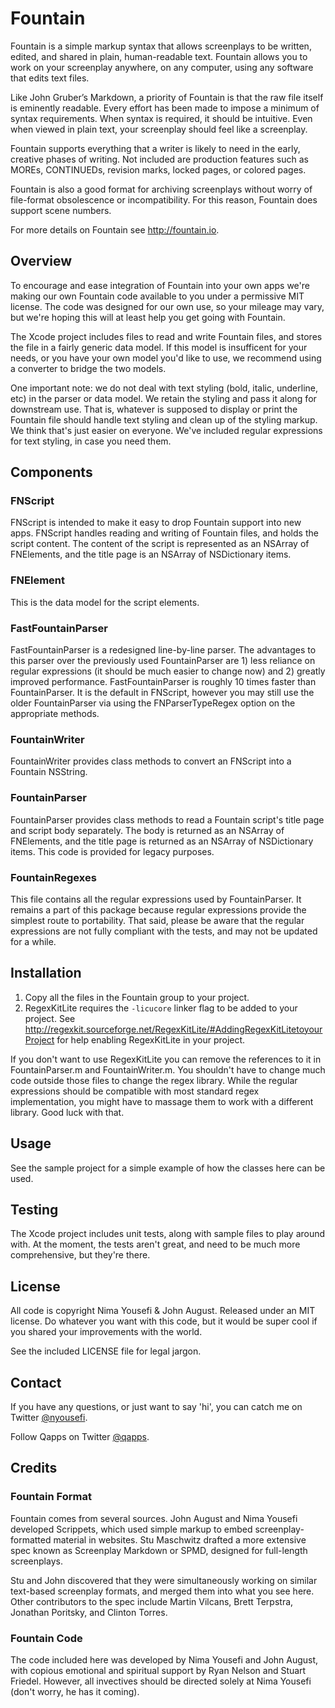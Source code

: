 # Fountain

Fountain is a simple markup syntax that allows screenplays to be written, edited, and shared in plain, human-readable text. Fountain allows you to work on your screenplay anywhere, on any computer, using any software that edits text files.

Like John Gruber’s Markdown, a priority of Fountain is that the raw file itself is eminently readable. Every effort has been made to impose a minimum of syntax requirements. When syntax is required, it should be intuitive. Even when viewed in plain text, your screenplay should feel like a screenplay.

Fountain supports everything that a writer is likely to need in the early, creative phases of writing. Not included are production features such as MOREs, CONTINUEDs, revision marks, locked pages, or colored pages.

Fountain is also a good format for archiving screenplays without worry of file-format obsolescence or incompatibility. For this reason, Fountain does support scene numbers.

For more details on Fountain see http://fountain.io.

## Overview

To encourage and ease integration of Fountain into your own apps we're making our own Fountain code available to you under a permissive MIT license. The code was designed for our own use, so your mileage may vary, but we're hoping this will at least help you get going with Fountain.

The Xcode project includes files to read and write Fountain files, and stores the file in a fairly generic data model. If this model is insufficent for your needs, or you have your own model you'd like to use, we recommend using a converter to bridge the two models.

One important note: we do not deal with text styling (bold, italic, underline, etc) in the parser or data model. We retain the styling and pass it along for downstream use. That is, whatever is supposed to display or print the Fountain file should handle text styling and clean up of the styling markup. We think that's just easier on everyone. We've included regular expressions for text styling, in case you need them.

## Components

### FNScript

FNScript is intended to make it easy to drop Fountain support into new apps. FNScript handles reading and writing of Fountain files, and holds the script content. The content of the script is represented as an NSArray of FNElements, and the title page is an NSArray of NSDictionary items.

### FNElement

This is the data model for the script elements.

### FastFountainParser

FastFountainParser is a redesigned line-by-line parser. The advantages to this parser over the previously used FountainParser are 1) less reliance on regular expressions (it should be much easier to change now) and 2) greatly improved performance. FastFountainParser is roughly 10 times faster than FountainParser. It is the default in FNScript, however you may still use the older FountainParser via using the FNParserTypeRegex option on the appropriate methods.

### FountainWriter

FountainWriter provides class methods to convert an FNScript into a Fountain NSString.

### FountainParser

FountainParser provides class methods to read a Fountain script's title page and script body separately. The body is returned as an NSArray of FNElements, and the title page is returned as an NSArray of NSDictionary items. This code is provided for legacy purposes.

### FountainRegexes

This file contains all the regular expressions used by FountainParser. It remains a part of this package because regular expressions provide the simplest route to portability. That said, please be aware that the regular expressions are not fully compliant with the tests, and may not be updated for a while.

## Installation

1. Copy all the files in the Fountain group to your project.
2. RegexKitLite requires the `-licucore` linker flag to be added to your project. See http://regexkit.sourceforge.net/RegexKitLite/#AddingRegexKitLitetoyourProject for help enabling RegexKitLite in your project.

If you don't want to use RegexKitLite you can remove the references to it in FountainParser.m and FountainWriter.m. You shouldn't have to change much code outside those files to change the regex library. While the regular expressions should be compatible with most standard regex implementation, you might have to massage them to work with a different library. Good luck with that.

## Usage

See the sample project for a simple example of how the classes here can be used.

## Testing

The Xcode project includes unit tests, along with sample files to play around with. At the moment, the tests aren't great, and need to be much more comprehensive, but they're there.

## License

All code is copyright Nima Yousefi &amp; John August. Released under an MIT license. Do whatever you want with this code, but it would be super cool if you shared your improvements with the world.

See the included LICENSE file for legal jargon.

## Contact

If you have any questions, or just want to say 'hi', you can catch me on Twitter [@nyousefi](http://twitter.com/nyousefi).

Follow Qapps on Twitter [@qapps](http://twitter.com/qapps).


## Credits

### Fountain Format

Fountain comes from several sources. John August and Nima Yousefi developed Scrippets, which used simple markup to embed screenplay-formatted material in websites. Stu Maschwitz drafted a more extensive spec known as Screenplay Markdown or SPMD, designed for full-length screenplays.

Stu and John discovered that they were simultaneously working on similar text-based screenplay formats, and merged them into what you see here. Other contributors to the spec include Martin Vilcans, Brett Terpstra, Jonathan Poritsky, and Clinton Torres.

### Fountain Code

The code included here was developed by Nima Yousefi and John August, with copious emotional and spiritual support by Ryan Nelson and Stuart Friedel. However, all invectives should be directed solely at Nima Yousefi (don't worry, he has it coming).
